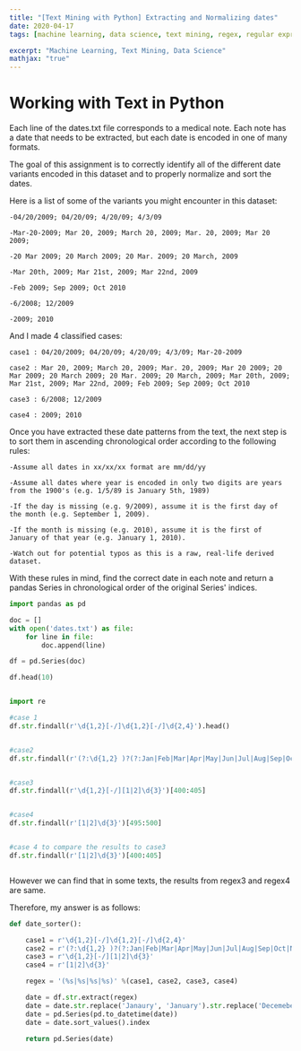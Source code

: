 ```yaml
---
title: "[Text Mining with Python] Extracting and Normalizing dates"
date: 2020-04-17
tags: [machine learning, data science, text mining, regex, regular expression]

excerpt: "Machine Learning, Text Mining, Data Science"
mathjax: "true"
---
```


# Working with Text in Python

Each line of the dates.txt file corresponds to a medical note. Each note has a date that needs to be extracted, but each date is encoded in one of many formats.

The goal of this assignment is to correctly identify all of the different date variants encoded in this dataset and to properly normalize and sort the dates.

Here is a list of some of the variants you might encounter in this dataset:

```
-04/20/2009; 04/20/09; 4/20/09; 4/3/09

-Mar-20-2009; Mar 20, 2009; March 20, 2009; Mar. 20, 2009; Mar 20 2009;

-20 Mar 2009; 20 March 2009; 20 Mar. 2009; 20 March, 2009

-Mar 20th, 2009; Mar 21st, 2009; Mar 22nd, 2009

-Feb 2009; Sep 2009; Oct 2010

-6/2008; 12/2009

-2009; 2010
```

And I made 4 classified cases:

```
case1 : 04/20/2009; 04/20/09; 4/20/09; 4/3/09; Mar-20-2009

case2 : Mar 20, 2009; March 20, 2009; Mar. 20, 2009; Mar 20 2009; 20 Mar 2009; 20 March 2009; 20 Mar. 2009; 20 March, 2009; Mar 20th, 2009; Mar 21st, 2009; Mar 22nd, 2009; Feb 2009; Sep 2009; Oct 2010

case3 : 6/2008; 12/2009

case4 : 2009; 2010
```

Once you have extracted these date patterns from the text, the next step is to sort them in ascending chronological order according to the following rules:

```
-Assume all dates in xx/xx/xx format are mm/dd/yy

-Assume all dates where year is encoded in only two digits are years from the 1900's (e.g. 1/5/89 is January 5th, 1989)

-If the day is missing (e.g. 9/2009), assume it is the first day of the month (e.g. September 1, 2009).

-If the month is missing (e.g. 2010), assume it is the first of January of that year (e.g. January 1, 2010).

-Watch out for potential typos as this is a raw, real-life derived dataset.
```

With these rules in mind, find the correct date in each note and return a pandas Series in chronological order of the original Series' indices.



```python
import pandas as pd

doc = []
with open('dates.txt') as file:
    for line in file:
        doc.append(line)

df = pd.Series(doc)
```

```python
df.head(10)
```
<img src="{{ site.url }}{{ site.baseurl }}/images/tm/s1.png" alt="">


```python
import re
```

```python
#case 1
df.str.findall(r'\d{1,2}[-/]\d{1,2}[-/]\d{2,4}').head()
```

<img src="{{ site.url }}{{ site.baseurl }}/images/tm/s2.png" alt="">

```python
#case2
df.str.findall(r'(?:\d{1,2} )?(?:Jan|Feb|Mar|Apr|May|Jun|Jul|Aug|Sep|Oct|Nov|Dec)[a-z]*.? (?:\d{1,2}[a-z]*, |\d{1,2}[a-z]* )?\d{4}')[300:305]
```

<img src="{{ site.url }}{{ site.baseurl }}/images/tm/s3.png" alt="">

```python
#case3
df.str.findall(r'\d{1,2}[-/][1|2]\d{3}')[400:405]
```

<img src="{{ site.url }}{{ site.baseurl }}/images/tm/s4.png" alt="">

```python
#case4
df.str.findall(r'[1|2]\d{3}')[495:500]
```

<img src="{{ site.url }}{{ site.baseurl }}/images/tm/s6.png" alt="">


```python
#case 4 to compare the results to case3
df.str.findall(r'[1|2]\d{3}')[400:405]
```

<img src="{{ site.url }}{{ site.baseurl }}/images/tm/s5.png" alt="">

However we can find that in some texts, the results from regex3 and regex4 are same.

Therefore, my answer is as follows:
```python
def date_sorter():

    case1 = r'\d{1,2}[-/]\d{1,2}[-/]\d{2,4}'
    case2 = r'(?:\d{1,2} )?(?:Jan|Feb|Mar|Apr|May|Jun|Jul|Aug|Sep|Oct|Nov|Dec)[a-z]*.? (?:\d{1,2}[a-z]*, |\d{1,2}[a-z]* )?\d{4}'
    case3 = r'\d{1,2}[-/][1|2]\d{3}'
    case4 = r'[1|2]\d{3}'

    regex = '(%s|%s|%s|%s)' %(case1, case2, case3, case4)

    date = df.str.extract(regex)
    date = date.str.replace('Janaury', 'January').str.replace('Decemeber', 'December')
    date = pd.Series(pd.to_datetime(date))
    date = date.sort_values().index

    return pd.Series(date)
```
